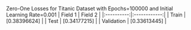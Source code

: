 Zero-One Losses for Titanic Dataset with Epochs=100000 and Initial Learning Rate=0.001
|  Field 1   |   Field 2    |
|:----------:|:------------:|
|   Train    | [0.38396624] |
|    Test    | [0.34177215] |
| Validation | [0.33613445] |

